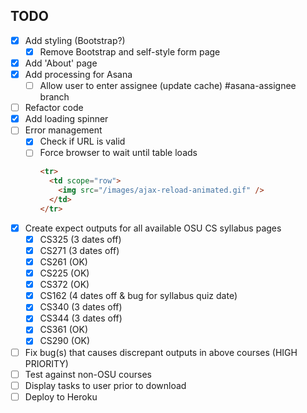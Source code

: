 ## TODO

- [x] Add styling (Bootstrap?)
  - [x] Remove Bootstrap and self-style form page
- [x] Add 'About' page
- [x] Add processing for Asana
  - [ ] Allow user to enter assignee (update cache) #asana-assignee branch
- [ ] Refactor code
- [x] Add loading spinner
- [ ] Error management
  - [x] Check if URL is valid
  - [ ] Force browser to wait until table loads
    ```html
    <tr>
      <td scope="row">
        <img src="/images/ajax-reload-animated.gif" />
      </td>
    </tr>
    ```
- [x] Create expect outputs for all available OSU CS syllabus pages
  - [x] CS325 (3 dates off)
  - [x] CS271 (3 dates off)
  - [x] CS261 (OK)
  - [x] CS225 (OK)
  - [x] CS372 (OK)
  - [x] CS162 (4 dates off & bug for syllabus quiz date)
  - [x] CS340 (3 dates off)
  - [x] CS344 (3 dates off)
  - [x] CS361 (OK)
  - [x] CS290 (OK)
- [ ] Fix bug(s) that causes discrepant outputs in above courses (HIGH PRIORITY)
- [ ] Test against non-OSU courses
- [ ] Display tasks to user prior to download
- [ ] Deploy to Heroku
